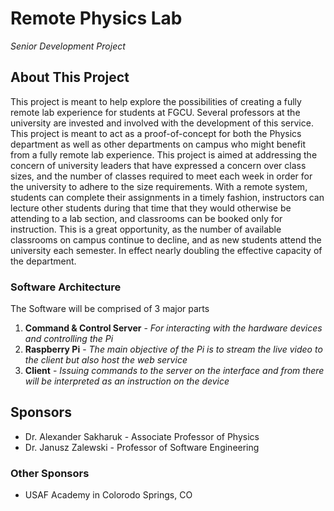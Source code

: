 # Remote Physics Lab
_Senior Development Project_

## About This Project 
This project is meant to help explore the possibilities of creating a fully remote lab experience for students at FGCU. Several professors at the university are invested and involved with the development of this service. This project is meant to act as a proof-of-concept for both the Physics department as well as other departments on campus who might benefit from a fully remote lab experience. 
This project is aimed at addressing the concern of university leaders that have expressed a concern over class sizes, and the number of classes required to meet each week in order for the university to adhere to the size requirements. With a remote system, students can complete their assignments in a timely fashion, instructors can lecture other students during that time that they would otherwise be attending to a lab section, and classrooms can be booked only for instruction. This is a great opportunity, as the number of available classrooms on campus continue to decline, and as new students attend the university each semester. In effect nearly doubling the effective capacity of the department. 

### Software Architecture
The Software will be comprised of 3 major parts
1. **Command & Control Server** - _For interacting with the hardware devices and controlling the Pi_
2. **Raspberry Pi** - _The main objective of the Pi is to stream the live video to the client but also host the web service_
3. **Client** - _Issuing commands to the server on the interface and from there will be interpreted as an instruction on the device_


## Sponsors
- Dr. Alexander Sakharuk - Associate Professor of Physics
- Dr. Janusz Zalewski - Professor of Software Engineering

### Other Sponsors
- USAF Academy in Colorodo Springs, CO
